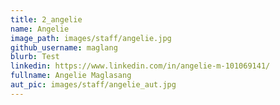```yaml
---
title: 2_angelie
name: Angelie
image_path: images/staff/angelie.jpg
github_username: maglang
blurb: Test
linkedin: https://www.linkedin.com/in/angelie-m-101069141/
fullname: Angelie Maglasang
aut_pic: images/staff/angelie_aut.jpg
---
```


